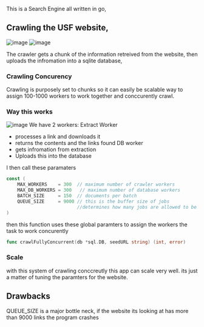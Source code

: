 This is a Search Engine all written in go,

## Crawling the USF website,
![image](https://github.com/user-attachments/assets/3d247d05-f057-4b4e-8730-b0f9b6b7d889) ![image](https://github.com/user-attachments/assets/648f692e-9f16-4c94-8002-cf566a5388ed)


The crawler gets a chunk of the information retreived from the website, then uploads the infromation into a sqlite database, 

### Crawling Concurency 
Crawling is purposely set to chunks so it can easily be scalable way to assign 100-1000 workers to work together and conccurently crawl. 

### Way this works 
![image](https://github.com/user-attachments/assets/ce9490a0-5e3a-4f7c-a1fe-59ea30880366)
We have 2 workers: 
Extract Worker 
- processes a link and downloads it
- returns the contents and the links found
DB worker 
- gets infromation from extraction
- Uploads this into the database

I then call these paramaters 
```go 
const (
	MAX_WORKERS    = 300  // maximum number of crawler workers
	MAX_DB_WORKERS = 300   // maximum number of database workers
	BATCH_SIZE     = 150  // documents per batch
	QUEUE_SIZE     = 9000 // this is the buffer size of jobs 
						  //determines how many jobs are allowed to be qued
)
```

then this function uses these global paramters to assign the workers the task to work concurently 
``` go 
func crawlFullyConcurrent(db *sql.DB, seedURL string) (int, error)
```

### Scale
with this system of crawling conccreutly this app can scale very well. its just a matter of tuning the paramters for the website. 

## Drawbacks
QUEUE_SIZE is a major bottle neck, if the website its looking at has more than 9000 links the program crashes 
